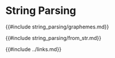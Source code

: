 # String Parsing

{{#include string_parsing/graphemes.md}}

{{#include string_parsing/from_str.md}}

{{#include ../links.md}}
